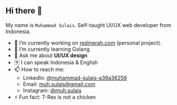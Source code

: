 

## Hi there 👋

My name is `Muhammad Sulais`. Self-taught UI/UX web developer from Indonesia.

- 🔭 I’m currently working on [redmerah.com](https://redmerah.com) (personal project).
- 🌱 I’m currently learning Golang
- 💬 Ask me about **UI/UX design**
- 🈂️ I can speak Indonesia & English 
- 📫 How to reach me:
  - LinkedIn: [@muhammad-sulais-a39a36256](https://www.linkedin.com/in/muhammad-sulais-a39a36256)
  - Email: [muh.sulais@gmail.com](mailto:muh.sulais@gmail.com)
  - Instagram: [@muh.sulais](https://www.instagram.com/muh.sulais)
- ⚡ Fun fact: T-Rex is not a chicken

<!--
**msulais/msulais** is a ✨ _special_ ✨ repository because its `README.md` (this file) appears on your GitHub profile.

Here are some ideas to get you started:

- 🔭 I’m currently working on ...
- 🌱 I’m currently learning ...
- 👯 I’m looking to collaborate on ...
- 🤔 I’m looking for help with ...
- 💬 Ask me about ...
- 📫 How to reach me: ...
- 😄 Pronouns: ...
- ⚡ Fun fact: ...
-->
